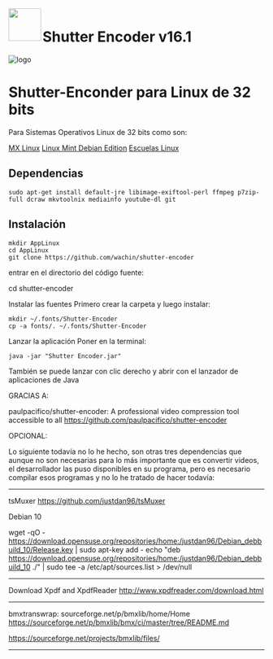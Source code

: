 <img align=left src="https://www.shutterencoder.com/images/icon.png" width="64">
<h1>Shutter Encoder v16.1</h1>

![logo](/SocialBanner.png)


# Shutter-Enconder para Linux de 32 bits

Para Sistemas Operativos Linux de 32 bits como son:

[MX Linux](https://mxlinux.org/)
[Linux Mint Debian Edition](https://linuxmint.com/download_lmde.php)
[Escuelas Linux](https://escuelaslinux.sourceforge.io/)


## Dependencias

```
sudo apt-get install default-jre libimage-exiftool-perl ffmpeg p7zip-full dcraw mkvtoolnix mediainfo youtube-dl git
```



## Instalación

```
mkdir AppLinux
cd AppLinux
git clone https://github.com/wachin/shutter-encoder
```

entrar en el directorio del código fuente:

cd shutter-encoder


Instalar las fuentes
Primero crear la carpeta y luego instalar:

    mkdir ~/.fonts/Shutter-Encoder  
    cp -a fonts/. ~/.fonts/Shutter-Encoder

Lanzar la aplicación
Poner en la terminal:

    java -jar "Shutter Encoder.jar"


También se puede lanzar con clic derecho y abrir con el lanzador de aplicaciones de Java


GRACIAS A:

paulpacifico/shutter-encoder: A professional video compression tool accessible to all
https://github.com/paulpacifico/shutter-encoder



OPCIONAL:

Lo siguiente todavía no lo he hecho, son otras tres dependencias que aunque no son necesarias para lo más importante que es convertir videos, el desarrollador las puso disponibles en su programa, pero es necesario compilar esos programas y no lo he tratado de hacer todavía:


**************************************
tsMuxer
https://github.com/justdan96/tsMuxer

Debian 10

wget -qO - https://download.opensuse.org/repositories/home:/justdan96/Debian_debbuild_10/Release.key | sudo apt-key add -
echo "deb https://download.opensuse.org/repositories/home:/justdan96/Debian_debbuild_10  ./" | sudo tee -a /etc/apt/sources.list > /dev/null


****************************************

Download Xpdf and XpdfReader
http://www.xpdfreader.com/download.html

***************************************

bmxtranswrap: sourceforge.net/p/bmxlib/home/Home
https://sourceforge.net/p/bmxlib/bmx/ci/master/tree/README.md

https://sourceforge.net/projects/bmxlib/files/

***************************************

